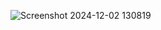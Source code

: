 ![Screenshot 2024-12-02 130819](https://github.com/user-attachments/assets/bfa6d4d4-870f-4d47-900f-e419a872806d)
